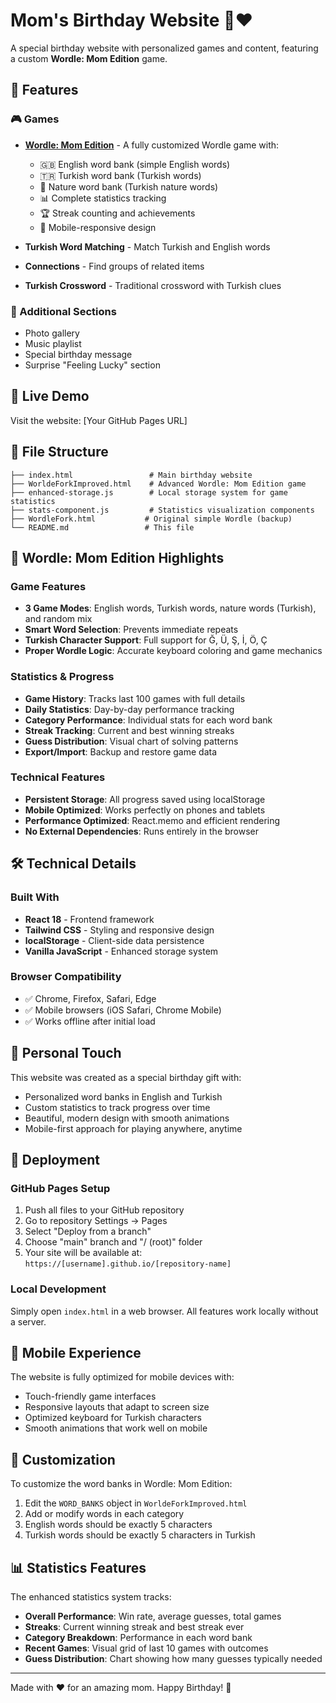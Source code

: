# Mom's Birthday Website 🎂❤️

A special birthday website with personalized games and content, featuring a custom **Wordle: Mom Edition** game.

## 🌟 Features

### 🎮 Games
- **[Wordle: Mom Edition](WorldeForkImproved.html)** - A fully customized Wordle game with:
  - 🇬🇧 English word bank (simple English words)
  - 🇹🇷 Turkish word bank (Turkish words)
  - 🌿 Nature word bank (Turkish nature words)
  - 📊 Complete statistics tracking
  - 🏆 Streak counting and achievements
  - 📱 Mobile-responsive design
  
- **Turkish Word Matching** - Match Turkish and English words
- **Connections** - Find groups of related items
- **Turkish Crossword** - Traditional crossword with Turkish clues

### 📸 Additional Sections
- Photo gallery
- Music playlist
- Special birthday message
- Surprise "Feeling Lucky" section

## 🚀 Live Demo

Visit the website: [Your GitHub Pages URL]

## 📁 File Structure

```
├── index.html                 # Main birthday website
├── WorldeForkImproved.html    # Advanced Wordle: Mom Edition game
├── enhanced-storage.js        # Local storage system for game statistics
├── stats-component.js         # Statistics visualization components
├── WordleFork.html           # Original simple Wordle (backup)
└── README.md                 # This file
```

## 🎯 Wordle: Mom Edition Highlights

### Game Features
- **3 Game Modes**: English words, Turkish words, nature words (Turkish), and random mix
- **Smart Word Selection**: Prevents immediate repeats
- **Turkish Character Support**: Full support for Ğ, Ü, Ş, İ, Ö, Ç
- **Proper Wordle Logic**: Accurate keyboard coloring and game mechanics

### Statistics & Progress
- **Game History**: Tracks last 100 games with full details
- **Daily Statistics**: Day-by-day performance tracking
- **Category Performance**: Individual stats for each word bank
- **Streak Tracking**: Current and best winning streaks
- **Guess Distribution**: Visual chart of solving patterns
- **Export/Import**: Backup and restore game data

### Technical Features
- **Persistent Storage**: All progress saved using localStorage
- **Mobile Optimized**: Works perfectly on phones and tablets
- **Performance Optimized**: React.memo and efficient rendering
- **No External Dependencies**: Runs entirely in the browser

## 🛠️ Technical Details

### Built With
- **React 18** - Frontend framework
- **Tailwind CSS** - Styling and responsive design
- **localStorage** - Client-side data persistence
- **Vanilla JavaScript** - Enhanced storage system

### Browser Compatibility
- ✅ Chrome, Firefox, Safari, Edge
- ✅ Mobile browsers (iOS Safari, Chrome Mobile)
- ✅ Works offline after initial load

## 💝 Personal Touch

This website was created as a special birthday gift with:
- Personalized word banks in English and Turkish
- Custom statistics to track progress over time
- Beautiful, modern design with smooth animations
- Mobile-first approach for playing anywhere, anytime

## 🚀 Deployment

### GitHub Pages Setup
1. Push all files to your GitHub repository
2. Go to repository Settings → Pages
3. Select "Deploy from a branch"
4. Choose "main" branch and "/ (root)" folder
5. Your site will be available at: `https://[username].github.io/[repository-name]`

### Local Development
Simply open `index.html` in a web browser. All features work locally without a server.

## 📱 Mobile Experience

The website is fully optimized for mobile devices with:
- Touch-friendly game interfaces
- Responsive layouts that adapt to screen size
- Optimized keyboard for Turkish characters
- Smooth animations that work well on mobile

## 🎨 Customization

To customize the word banks in Wordle: Mom Edition:
1. Edit the `WORD_BANKS` object in `WorldeForkImproved.html`
2. Add or modify words in each category
3. English words should be exactly 5 characters
4. Turkish words should be exactly 5 characters in Turkish

## 📊 Statistics Features

The enhanced statistics system tracks:
- **Overall Performance**: Win rate, average guesses, total games
- **Streaks**: Current winning streak and best streak ever
- **Category Breakdown**: Performance in each word bank
- **Recent Games**: Visual grid of last 10 games with outcomes
- **Guess Distribution**: Chart showing how many guesses typically needed

---

Made with ❤️ for an amazing mom. Happy Birthday! 🎉
